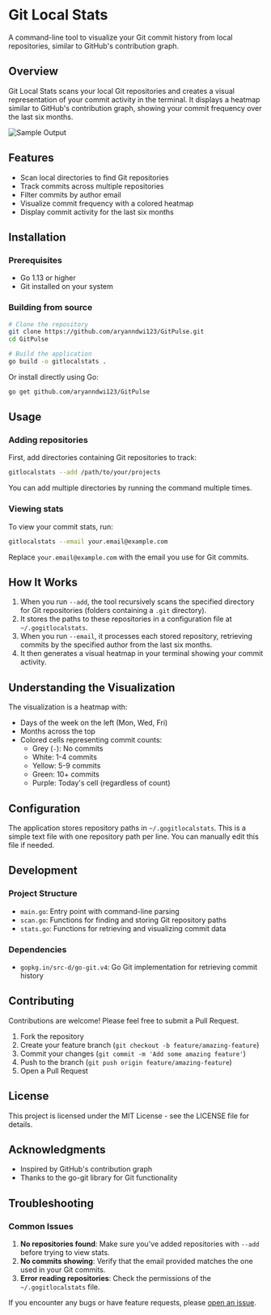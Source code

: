 # Git Local Stats

A command-line tool to visualize your Git commit history from local repositories, similar to GitHub's contribution graph.

## Overview

Git Local Stats scans your local Git repositories and creates a visual representation of your commit activity in the terminal. It displays a heatmap similar to GitHub's contribution graph, showing your commit frequency over the last six months.

![Sample Output](https://i.imgur.com/placeholder.png)

## Features

- Scan local directories to find Git repositories
- Track commits across multiple repositories
- Filter commits by author email
- Visualize commit frequency with a colored heatmap
- Display commit activity for the last six months

## Installation

### Prerequisites

- Go 1.13 or higher
- Git installed on your system

### Building from source

```bash
# Clone the repository
git clone https://github.com/aryanndwi123/GitPulse.git
cd GitPulse

# Build the application
go build -o gitlocalstats .
```

Or install directly using Go:

```bash
go get github.com/aryanndwi123/GitPulse
```

## Usage

### Adding repositories

First, add directories containing Git repositories to track:

```bash
gitlocalstats --add /path/to/your/projects
```

You can add multiple directories by running the command multiple times.

### Viewing stats

To view your commit stats, run:

```bash
gitlocalstats --email your.email@example.com
```

Replace `your.email@example.com` with the email you use for Git commits.

## How It Works

1. When you run `--add`, the tool recursively scans the specified directory for Git repositories (folders containing a `.git` directory).
2. It stores the paths to these repositories in a configuration file at `~/.gogitlocalstats`.
3. When you run `--email`, it processes each stored repository, retrieving commits by the specified author from the last six months.
4. It then generates a visual heatmap in your terminal showing your commit activity.

## Understanding the Visualization

The visualization is a heatmap with:

- Days of the week on the left (Mon, Wed, Fri)
- Months across the top
- Colored cells representing commit counts:
  - Grey (`-`): No commits
  - White: 1-4 commits
  - Yellow: 5-9 commits
  - Green: 10+ commits
  - Purple: Today's cell (regardless of count)

## Configuration

The application stores repository paths in `~/.gogitlocalstats`. This is a simple text file with one repository path per line. You can manually edit this file if needed.

## Development

### Project Structure

- `main.go`: Entry point with command-line parsing
- `scan.go`: Functions for finding and storing Git repository paths
- `stats.go`: Functions for retrieving and visualizing commit data

### Dependencies

- `gopkg.in/src-d/go-git.v4`: Go Git implementation for retrieving commit history

## Contributing

Contributions are welcome! Please feel free to submit a Pull Request.

1. Fork the repository
2. Create your feature branch (`git checkout -b feature/amazing-feature`)
3. Commit your changes (`git commit -m 'Add some amazing feature'`)
4. Push to the branch (`git push origin feature/amazing-feature`)
5. Open a Pull Request

## License

This project is licensed under the MIT License - see the LICENSE file for details.

## Acknowledgments

- Inspired by GitHub's contribution graph
- Thanks to the go-git library for Git functionality

## Troubleshooting

### Common Issues

1. **No repositories found**: Make sure you've added repositories with `--add` before trying to view stats.
2. **No commits showing**: Verify that the email provided matches the one used in your Git commits.
3. **Error reading repositories**: Check the permissions of the `~/.gogitlocalstats` file.

If you encounter any bugs or have feature requests, please [open an issue](https://github.com/aryanndwi123/GitPulse/issues).